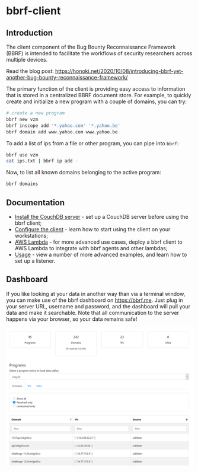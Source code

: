 # bbrf-client

## Introduction

The client component of the Bug Bounty Reconnaissance Framework (BBRF) is intended to facilitate the workflows of security researchers across multiple devices.

Read the blog post: https://honoki.net/2020/10/08/introducing-bbrf-yet-another-bug-bounty-reconnaissance-framework/

The primary function of the client is providing easy access to information that is stored in a centralized BBRF document store. For example, to quickly create and initialize a new program with a couple of domains, you can try:

```bash
# create a new program
bbrf new vzm
bbrf inscope add '*.yahoo.com' '*.yahoo.be'
bbrf domain add www.yahoo.com www.yahoo.be
```

To add a list of ips from a file or other program, you can pipe into `bbrf`:

```bash
bbrf use vzm
cat ips.txt | bbrf ip add -
```

Now, to list all known domains belonging to the active program:

```bash
bbrf domains
```


## Documentation

 * [Install the CouchDB server](docs/server.md) - set up a CouchDB server before using the bbrf client;
 * [Configure the client](docs/client.md) - learn how to start using the client on your workstations;
 * [AWS Lambda](docs/aws-lambda.md) - for more advanced use cases, deploy a bbrf client to AWS Lambda to integrate with bbrf agents and other lambdas;
 * [Usage](docs/usage.md) - view a number of more advanced examples, and learn how to set up a listener.
 
## Dashboard

If you like looking at your data in another way than via a terminal window, you can make use of the bbrf dashboard on https://bbrf.me. Just plug in your server URL, username and password, and the dashboard will pull your data and make it searchable. Note that all communication to the server happens via your browser, so your data remains safe!

[![asciicast](docs/bbrf-dashboard.gif)](https://bbrf.me/)